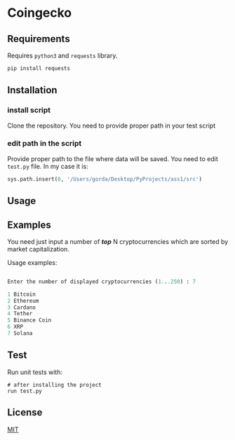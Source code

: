 # Coingecko
## Requirements

Requires `python3` and `requests` library.

```sh
pip install requests
```
## Installation

### install script

Clone the repository. You need to provide proper path in your test script

### edit path in the script

Provide proper path to the file where data will be saved. You need to edit `test.py` file. In my case it is:

```python
sys.path.insert(0, '/Users/gorda/Desktop/PyProjects/ass1/src')
```


## Usage


## Examples

You need just input a number of **_top_** N cryptocurrencies which are sorted by market capitalization.

Usage examples:

```python

Enter the number of displayed cryptocurrencies (1...250) : 7

1 Bitcoin     
2 Ethereum    
3 Cardano     
4 Tether      
5 Binance Coin
6 XRP
7 Solana

```

## Test

Run unit tests with:

```
# after installing the project
run test.py
```

## License
[MIT](https://choosealicense.com/licenses/mit/)
